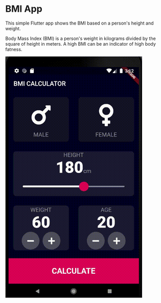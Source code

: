 # BMI App

This simple Flutter app shows the BMI based on a person's height and weight.

Body Mass Index (BMI) is a person's weight in kilograms divided by the square of height in meters. 
A high BMI can be an indicator of high body fatness.

![](bmi.gif)

